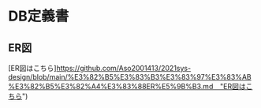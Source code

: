 # DB定義書
## ER図
[ER図はこちら]https://github.com/Aso2001413/2021sys-design/blob/main/%E3%82%B5%E3%83%B3%E3%83%97%E3%83%AB%E3%82%B5%E3%82%A4%E3%83%88ER%E5%9B%B3.md　"ER図はこちら")
